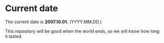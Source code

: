 # Current date

The current date is **2007.10.01.** (YYYY.MM.DD.)

This repository will be good when the world ends, so we will know how long it lasted.